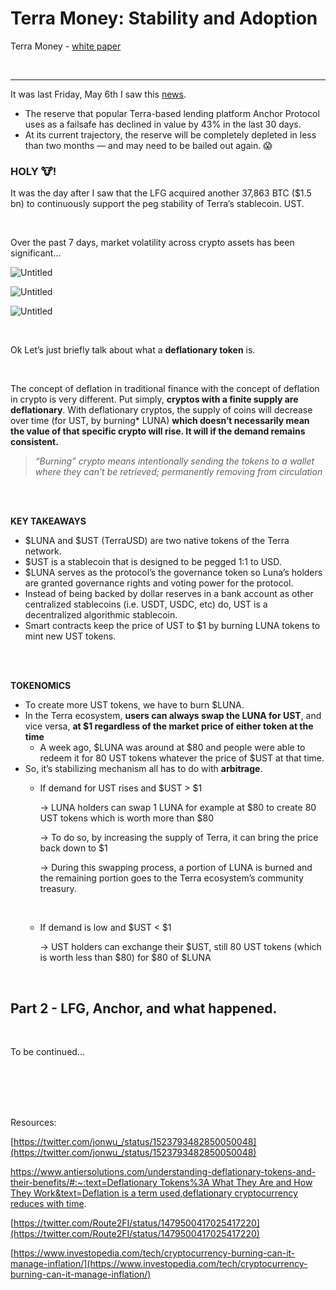 # Terra Money: Stability and Adoption

Terra Money - [white paper](https://assets.website-files.com/611153e7af981472d8da199c/618b02d13e938ae1f8ad1e45_Terra_White_paper.pdf)

<br />

---



It was last Friday, May 6th I saw this [news](https://www.theblockcrypto.com/news+/145450/terras-dominant-defi-protocol-may-need-another-bailout-soon).

- The reserve that popular Terra-based lending platform Anchor Protocol uses as a failsafe has declined in value by 43% in the last 30 days.
- At its current trajectory, the reserve will be completely depleted in less than two months — and may need to be bailed out again. :scream: 

### **HOLY 🐮!**


It was the day after I saw that the LFG acquired another 37,863 BTC ($1.5 bn) to continuously support the peg stability of Terra’s stablecoin. UST.


<br />

Over the past 7 days, market volatility across crypto assets has been significant...


![Untitled](https://user-images.githubusercontent.com/99378245/168226580-f6f33fc6-03c5-492e-aeb5-7155c3e43f54.png)

![Untitled](https://user-images.githubusercontent.com/99378245/168226676-144f8445-5fd6-4d98-864f-5901621b3f3c.png)

![Untitled](https://user-images.githubusercontent.com/99378245/168226796-0c551573-a0a6-4c0e-a6e2-f9768680fed8.png)

<br />

Ok Let’s just briefly talk about what a **deflationary token** is.

<br />

The concept of deflation in traditional finance with the concept of deflation in crypto is very different. Put simply, **cryptos with a finite supply are deflationary**. With deflationary cryptos, the supply of coins will decrease over time (for UST, by burning* LUNA) **which doesn’t necessarily mean the value of that specific crypto will rise. It will if the demand remains consistent.** 

> *“Burning” crypto means intentionally sending the tokens to a wallet where they can’t be retrieved; permanently removing from circulation*
> 

<br />
<br />

**KEY TAKEAWAYS**

- $LUNA and $UST (TerraUSD) are two native tokens of the Terra network.
- $UST is a stablecoin that is designed to be pegged 1:1 to USD.
- $LUNA serves as the protocol’s the governance token so Luna’s holders are granted governance rights and voting power for the protocol.
- Instead of being backed by dollar reserves in a bank account as other centralized stablecoins (i.e. USDT, USDC, etc) do, UST is a decentralized algorithmic stablecoin.
- Smart contracts keep the price of UST to $1 by burning LUNA tokens to mint new UST tokens.

<br />
<br />

**TOKENOMICS**

- To create more UST tokens, we have to burn $LUNA.
- In the Terra ecosystem, **users can always swap the LUNA for UST**, and vice versa, **at $1 regardless of the market price of either token at the time**
    - A week ago, $LUNA was around at $80 and people were able to redeem it for 80 UST tokens whatever the price of $UST at that time.
- So, it’s stabilizing mechanism all has to do with **arbitrage**.
    - If demand for UST rises and $UST > $1
        
        → LUNA holders can swap 1 LUNA for example at $80 to create 80 UST tokens which is worth more than $80
        
        → To do so, by increasing the supply of Terra, it can bring the price back down to $1
        
        → During this swapping process, a portion of LUNA is burned and the remaining portion goes to the Terra ecosystem’s community treasury.
        
        <br />
        
    - If demand is low and $UST < $1
        
        → UST holders can exchange their $UST, still 80 UST tokens (which is worth less than $80) for $80 of $LUNA 
        

<br />

## Part 2 - LFG, Anchor, and what happened. 

<br />

To be continued...

<br />
<br />
<br />
<br />

Resources:

[https://twitter.com/jonwu_/status/1523793482850050048](https://twitter.com/jonwu_/status/1523793482850050048)

[https://www.antiersolutions.com/understanding-deflationary-tokens-and-their-benefits/#:~:text=Deflationary Tokens%3A What They Are and How They Work&text=Deflation is a term used,deflationary cryptocurrency reduces with time](https://www.antiersolutions.com/understanding-deflationary-tokens-and-their-benefits/#:~:text=Deflationary%20Tokens%3A%20What%20They%20Are%20and%20How%20They%20Work&text=Deflation%20is%20a%20term%20used,deflationary%20cryptocurrency%20reduces%20with%20time).

[https://twitter.com/Route2FI/status/1479500417025417220](https://twitter.com/Route2FI/status/1479500417025417220)

[https://www.investopedia.com/tech/cryptocurrency-burning-can-it-manage-inflation/](https://www.investopedia.com/tech/cryptocurrency-burning-can-it-manage-inflation/)

